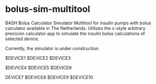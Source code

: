 # bolus-sim-multitool
BASH Bolus Calculator Simulator Multitool for insulin pumps with bolus calculator available in The Netherlands. Utilizes the c-style arbitrary precicion calculator app to simulate the insulin bolus calculations of selected device.


Currently, the simulator is under construction 

$DEVICE1
$DEVICE2
$DEVICE3

$DEVICE4
$DEVICE5
$DEVICE6

DEVICE7
$DEVICE8
$DEVICE9
$DEVICE10
